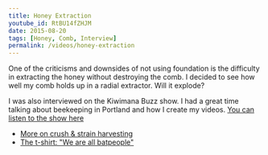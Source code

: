 ```yaml
---
title: Honey Extraction
youtube_id: RtBU14fZHJM
date: 2015-08-20
tags: [Honey, Comb, Interview]
permalink: /videos/honey-extraction
---
```

One of the criticisms and downsides of not using foundation is the difficulty in extracting the honey without destroying the comb. I decided to see how well my comb holds up in a radial extractor. Will it explode?

I was also interviewed on the Kiwimana Buzz show. I had a great time talking about beekeeping in Portland and how I create my videos. [You can listen to the show here](http://kiwimana.co.nz/filming-the-bees-with-bill-catherall-from-the-beevlog-km075/)

* [More on crush & strain harvesting](https://www.youtube.com/watch?v=CH7uVo42vVk)
* [The t-shirt: "We are all batpeople"](https://www.youtube.com/watch?v=ahQzTLqIAoA)
